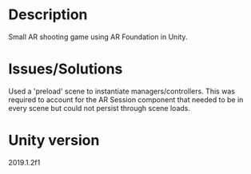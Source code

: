 # Description
Small AR shooting game using AR Foundation in Unity.

# Issues/Solutions
Used a 'preload' scene to instantiate managers/controllers.
This was required to account for the AR Session component that needed to be in every scene but could not persist through scene loads.

# Unity version
2019.1.2f1
